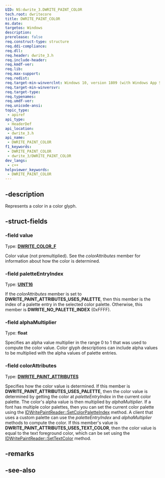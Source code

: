 ```yaml
---
UID: NS:dwrite_3.DWRITE_PAINT_COLOR
tech.root: dwritecore
title: DWRITE_PAINT_COLOR
ms.date: 
targetos: Windows
description: 
prerelease: false
req.construct-type: structure
req.ddi-compliance: 
req.dll: 
req.header: dwrite_3.h
req.include-header: 
req.kmdf-ver: 
req.lib: 
req.max-support: 
req.redist: 
req.target-min-winverclnt: Windows 10, version 1809 (with Windows App SDK 1.2 or later)
req.target-min-winversvr: 
req.target-type: 
req.typenames: 
req.umdf-ver: 
req.unicode-ansi: 
topic_type:
 - apiref
api_type:
 - HeaderDef
api_location:
 - dwrite_3.h
api_name:
 - DWRITE_PAINT_COLOR
f1_keywords:
 - DWRITE_PAINT_COLOR
 - dwrite_3/DWRITE_PAINT_COLOR
dev_langs:
 - c++
helpviewer_keywords:
 - DWRITE_PAINT_COLOR
---
```


## -description

Represents a color in a color glyph.

## -struct-fields

### -field value

Type: **[DWRITE_COLOR_F](/windows/win32/directwrite/dwrite-color-f)**

Color value (not premultiplied). See the *colorAttributes* member for information about how the color is determined.

### -field paletteEntryIndex

Type: **[UINT16](/windows/win32/winprog/windows-data-types)**

If the *colorAttributes* member is set to **DWRITE_PAINT_ATTRIBUTES_USES_PALETTE**, then this member is the index of a palette entry in the selected color palette. Otherwise, this member is **DWRITE_NO_PALETTE_INDEX** (0xFFFF).

### -field alphaMultiplier

Type: **float**

Specifies an alpha value multiplier in the range 0 to 1 that was used to compute the color value. Color glyph descriptions can include alpha values to be multiplied with the alpha values of palette entries.

### -field colorAttributes

Type: **[DWRITE_PAINT_ATTRIBUTES](./ne-dwrite_3-dwrite_paint_attributes.md)**

Specifies how the color value is determined. If this member is **DWRITE_PAINT_ATTRIBUTES_USES_PALETTE**, then the color value is determined by getting the color at *paletteEntryIndex* in the current color palette. The color's alpha value is then multiplied by *alphaMultiplier*. If a font has multiple color palettes, then you can set the current color palette using the [IDWritePaintReader::SetColorPaletteIndex](./nf-dwrite_3-idwritepaintreader-setcolorpaletteindex.md) method. A client that uses a custom palette can use the *paletteEntryIndex* and *alphaMultiplier* methods to compute the color. If this member's value is **DWRITE_PAINT_ATTRIBUTES_USES_TEXT_COLOR**, then the color value is equal to the text foreground color, which can be set using the [IDWritePaintReader::SetTextColor](./nf-dwrite_3-idwritepaintreader-settextcolor.md) method.

## -remarks

## -see-also
